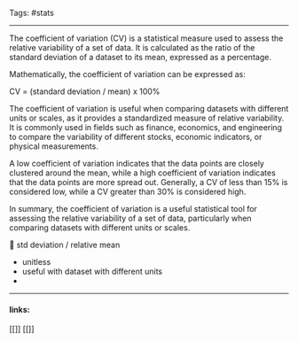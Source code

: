 
Tags: #stats 

------------------------------------------


The coefficient of variation (CV) is a statistical measure used to assess the relative variability of a set of data. It is calculated as the ratio of the standard deviation of a dataset to its mean, expressed as a percentage.

Mathematically, the coefficient of variation can be expressed as:

CV = (standard deviation / mean) x 100%

The coefficient of variation is useful when comparing datasets with different units or scales, as it provides a standardized measure of relative variability. It is commonly used in fields such as finance, economics, and engineering to compare the variability of different stocks, economic indicators, or physical measurements.

A low coefficient of variation indicates that the data points are closely clustered around the mean, while a high coefficient of variation indicates that the data points are more spread out. Generally, a CV of less than 15% is considered low, while a CV greater than 30% is considered high.

In summary, the coefficient of variation is a useful statistical tool for assessing the relative variability of a set of data, particularly when comparing datasets with different units or scales.

<aside>
🎯 std deviation / relative mean

- unitless
- useful  with dataset with different units
- 
</aside>




---------------------
#### links:
[[]]
[[]]